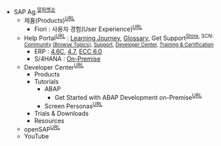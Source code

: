 <!-- 
<a href="" target="_blank">Text</a>
<a href="" target="_blank" title="">Text</a>
<sup><a href="" target="_blank">URL</a></sup>          <sup><a href="" target="_blank" title="">URL</a></sup>
-->
- SAP Ag.<sup><a href="https://www.sap.com" target="_blank" title="모든 제품, 알파벳 순서">알파벳순</a></sup>
  - 제품(Products)<sup><a href="https://www.sap.com/korea/products/a-z.html" target="_blank">URL</a></sup> 
    - Fiori : 사용자 경험(User Experience)<sup><a href="https://www.sap.com/korea/products/technology-platform/fiori.html" target="_blank">URL</a></sup>
  - Help Portal<sup><a href="https://help.sap.com" target="_blank">URL</a></sup> : <a href="https://help.sap.com/learning-journeys/overview" target="_blank" title="Learning Journeys are structured visual guides designed to help you navigate the path to becoming fully competent with high-priority SAP solutions. Take a look!">Learning Journey</a>, <a href="https://help.sap.com/glossary" target="_blank">Glossary</a>, Get Support<sup><a href="https://store.sap.com" target="_blank" title="Discover, try, and buy SAP and partner solutions online.">Store</a>, SCN: <a href="https://community.sap.com" target="_blank" title="Post questions and share your knowledge with other users and experts.">Community</a> <a href="https://community.sap.com/topics" target="_blank">(Browse Topics)</a>, <a href="https://support.sap.com" target="_blank" title="Find solutions and get answers from SAP.">Support</a>, <a href="https://developers.sap.com" target="_blank" title="A different view on the SAP Community, customized for developers.">Developer Center</a>, <a href="http://www.sap.com/training-certification.html" target="_blank" title="Research all training and certification programs at SAP.">Training & Certification</a></sup>
    - ERP : <a href="https://help.sap.com/doc/saphelp_46c/4.6C/en-US/e1/8e51341a06084de10000009b38f83b/frameset.htm" target="_blank">4.6C</a>, <a href="https://help.sap.com/doc/saphelp_470/4.7/en-US/e1/8e51341a06084de10000009b38f83b/frameset.htm" target="_blank">4.7</a>, <a href="https://help.sap.com/viewer/9cba3865dd7248f5abd4330b4e7cfc84/6.17.17/en-US" target="_blank">ECC 6.0</a>
    - S/4HANA : <a href="https://help.sap.com/docs/SAP_S4HANA_ON-PREMISE" target="_blank">On-Premise</a>
  - Developer Center<SUP><a href="https://developers.sap.com" target="_blank" title="A different view on the SAP Community, customized for developers.">URL</a></SUP>
    - Products
    - Tutorials
      - ABAP
        - Get Started with ABAP Development on-Premise<sup><a href="https://developers.sap.com/mission.abap-dev-get-started.html" target="_blank">URL</a></sup> 
      - Screen Personas<sup><a href="https://developers.sap.com/mission.screen-personas.html" target="_blank" title="Mission : Get Started with SAP Screen Personas">URL</a></sup>
    - Trials & Downloads
    - Resources
  - openSAP<sup><a href="https://open.sap.com" target="_blank" title="Open Online Courses by SAP">URL</a></sup>
  - YouTube
